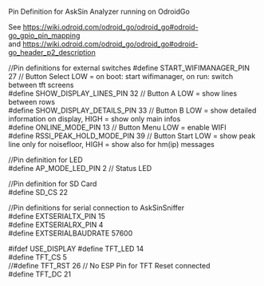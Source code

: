 Pin Definition for AskSin Analyzer running on OdroidGo   
   
See https://wiki.odroid.com/odroid_go/odroid_go#odroid-go_gpio_pin_mapping    
and https://wiki.odroid.com/odroid_go/odroid_go#odroid-go_header_p2_description
   
//Pin definitions for external switches
#define START_WIFIMANAGER_PIN    27  // Button Select LOW = on boot: start wifimanager, on run: switch between tft screens   
#define SHOW_DISPLAY_LINES_PIN   32  // Button A      LOW = show lines between rows   
#define SHOW_DISPLAY_DETAILS_PIN 33  // Button B      LOW = show detailed information on display, HIGH = show only main infos   
#define ONLINE_MODE_PIN          13  // Button Menu   LOW = enable WIFI   
#define RSSI_PEAK_HOLD_MODE_PIN  39  // Button Start  LOW = show peak line only for noisefloor, HIGH = show also for hm(ip) messages   
   
//Pin definition for LED   
#define AP_MODE_LED_PIN          2  // Status LED   
   
//Pin definition for SD Card   
#define SD_CS                    22   
   
//Pin definitions for serial connection to AskSinSniffer   
#define EXTSERIALTX_PIN          15   
#define EXTSERIALRX_PIN          4   
#define EXTSERIALBAUDRATE        57600   
   
#ifdef USE_DISPLAY
#define TFT_LED                 14   
#define TFT_CS                   5   
//#define TFT_RST                 26  // No ESP Pin for TFT Reset connected   
#define TFT_DC                  21   
